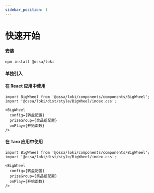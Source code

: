 ```yaml
---
sidebar_position: 1
---
```


# 快速开始

#### 安装

```bash
npm install @ossa/loki
```

#### 单独引入

#### 在 React 应用中使用

```
import BigWheel from '@ossa/loki/components/components/BigWheel';
import '@ossa/loki/dist/style/BigWheel/index.css';

<BigWheel
  config={转盘配置}
  prizeGroup={奖品组配置}
  onPlay={开始函数}
/>
```

#### 在 Taro 应用中使用

```
import BigWheel from '@ossa/loki/components/components/BigWheel';
import '@ossa/loki/dist/style/BigWheel/index.css';

<BigWheel
  config={转盘配置}
  prizeGroup={奖品组配置}
  onPlay={开始函数}
/>
```
